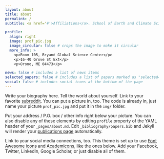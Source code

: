 ```yaml
---
layout: about
title: about
permalink: /
subtitle: <a href='#'>Affiliations</a>. School of Earth and Climate Sciences, University of Maine.

profile:
  align: right
  image: prof_pic.jpg
  image_circular: false # crops the image to make it circular
  more_info: >
    <p>Room 105, Bryand Global Science Center</p>
    <p>16-40 Grove St Ext</p>
    <p>Orono, ME 04473</p>

news: false # includes a list of news items
selected_papers: false # includes a list of papers marked as "selected={true}"
social: false # includes social icons at the bottom of the page
---
```


Write your biography here. Tell the world about yourself. Link to your favorite [subreddit](http://reddit.com). You can put a picture in, too. The code is already in, just name your picture `prof_pic.jpg` and put it in the `img/` folder.

Put your address / P.O. box / other info right below your picture. You can also disable any of these elements by editing `profile` property of the YAML header of your `_pages/about.md`. Edit `_bibliography/papers.bib` and Jekyll will render your [publications page](/al-folio/publications/) automatically.

Link to your social media connections, too. This theme is set up to use [Font Awesome icons](https://fontawesome.com/) and [Academicons](https://jpswalsh.github.io/academicons/), like the ones below. Add your Facebook, Twitter, LinkedIn, Google Scholar, or just disable all of them.
